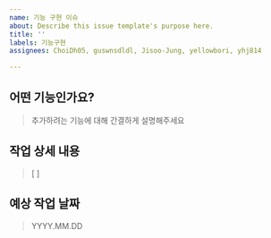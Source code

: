 ```yaml
---
name: 기능 구현 이슈
about: Describe this issue template's purpose here.
title: ''
labels: 기능구현
assignees: ChoiDh05, guswnsdldl, Jisoo-Jung, yellowbori, yhj814

---
```


## 어떤 기능인가요?

> 추가하려는 기능에 대해 간결하게 설명해주세요

## 작업 상세 내용

> [    ] 


## 예상 작업 날짜
>YYYY.MM.DD
